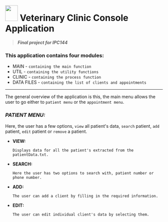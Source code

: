 # <img src="https://upload.wikimedia.org/wikipedia/commons/1/19/C_Logo.png" alt=" " width="40" height="50"> **Veterinary Clinic Console Application**  
> ***Final project for IPC144***

### This application contains four modules:
  - MAIN       - `containing the main function`
  - UTIL       - `containing the utility functions`                                              
  - CLINIC     - `containing the process function`
  - DATA FILES - `containing the list of clients and appointments`
----------------------------------
The general overview of the application is this, the main menu allows the user to go either to `patient menu` or the `appointment menu`.

### ***PATIENT MENU:***
Here, the user has a few options, `view` all patient's data, `search` patient, `add` patient, `edit` patient or `remove` a patient.
  - **VIEW:**
    
        Displays data for all the patient's extracted from the patientData.txt.
  - **SEARCH:**
    
        Here the user has two options to search with, patient number or phone number.
  - **ADD:**
    
        The user can add a client by filling in the required information.
  - **EDIT:**
    
        The user can edit individual client's data by selecting them.

